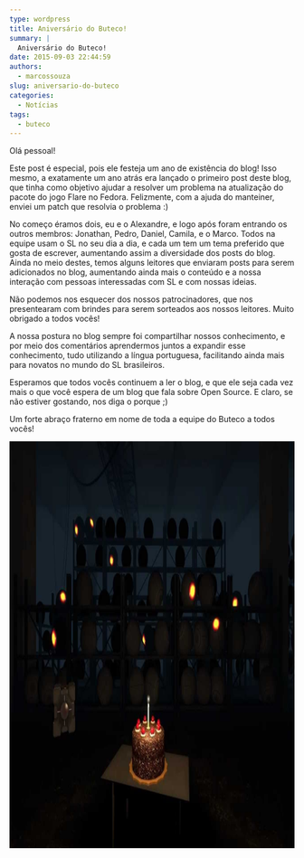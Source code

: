 ```yaml
---
type: wordpress
title: Aniversário do Buteco!
summary: |
  Aniversário do Buteco!
date: 2015-09-03 22:44:59
authors:
  - marcossouza
slug: aniversario-do-buteco
categories:
  - Notícias
tags:
  - buteco
---
```


Olá pessoal!

Este post é especial, pois ele festeja um ano de existência do blog! Isso mesmo, a exatamente um ano atrás era lançado o primeiro post deste blog, que tinha como objetivo ajudar a resolver um problema na atualização do pacote do jogo Flare no Fedora. Felizmente, com a ajuda do manteiner, enviei um patch que resolvia o problema :)

No começo éramos dois, eu e o Alexandre, e logo após foram entrando os outros membros: Jonathan, Pedro, Daniel, Camila, e o Marco. Todos na equipe usam o SL no seu dia a dia, e cada um tem um tema preferido que gosta de escrever, aumentando assim a diversidade dos posts do blog. Ainda no meio destes, temos alguns leitores que enviaram posts para serem adicionados no blog, aumentando ainda mais o conteúdo e a nossa interação com pessoas interessadas com SL e com nossas ideias.

Não podemos nos esquecer dos nossos patrocinadores, que nos presentearam com brindes para serem sorteados aos nossos leitores. Muito obrigado a todos vocês!

A nossa postura no blog sempre foi compartilhar nossos conhecimento, e por meio dos comentários aprendermos juntos a expandir esse conhecimento, tudo utilizando a língua portuguesa, facilitando ainda mais para novatos no mundo do SL brasileiros.

Esperamos que todos vocês continuem a ler o blog, e que ele seja cada vez mais o que você espera de um blog que fala sobre Open Source. E claro, se não estiver gostando, nos diga o porque ;)

Um forte abraço fraterno em nome de toda a equipe do Buteco a todos vocês!

<a href="/images/wp-content/uploads/2015/09/maxresdefault.jpg"><img src="/images/wp-content/uploads/2015/09/maxresdefault.jpg" alt="maxresdefault" width="1280" height="720" class="alignnone size-full wp-image-3270" /></a>
